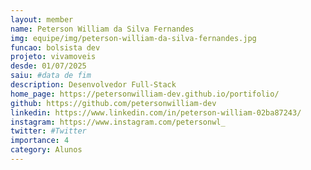 ```yaml
---
layout: member
name: Peterson William da Silva Fernandes
img: equipe/img/peterson-william-da-silva-fernandes.jpg
funcao: bolsista dev
projeto: vivamoveis
desde: 01/07/2025
saiu: #data de fim
description: Desenvolvedor Full-Stack
home_page: https://petersonwilliam-dev.github.io/portifolio/
github: https://github.com/petersonwilliam-dev
linkedin: https://www.linkedin.com/in/peterson-william-02ba87243/
instagram: https://www.instagram.com/petersonwl_
twitter: #Twitter
importance: 4
category: Alunos
---
```

